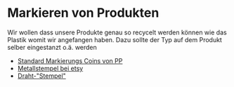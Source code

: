 # Markieren von Produkten

Wir wollen dass unsere Produkte genau so recycelt werden können wie das Plastik womit wir angefangen haben. Dazu sollte der Typ auf dem Produkt selber eingestanzt o.ä. werden

* [Standard Markierungs Coins von PP]()
* [Metallstempel bei etsy](https://www.etsy.com/de/listing/595754754/metallstempel-fur-schmuck-metallstempel?ref=hp_rv-6&pro=1&variation0=1921502776)
* [Draht-"Stempel"](https://community.preciousplastic.com/how-to/make-a-simple-stamp-from-copper-wire)
